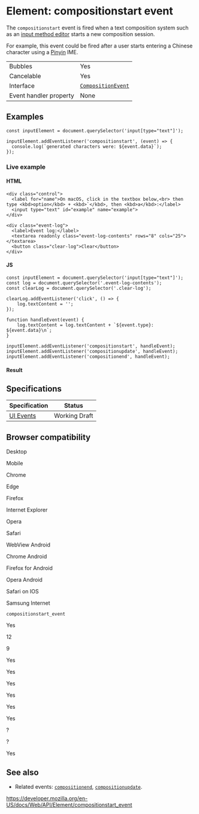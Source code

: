 # Element: compositionstart event

The `compositionstart` event is fired when a text composition system such as an [input method editor](https://developer.mozilla.org/en-US/docs/Glossary/Input_method_editor) starts a new composition session.

For example, this event could be fired after a user starts entering a Chinese character using a [Pinyin](https://en.wikipedia.org/wiki/Pinyin) IME.

<table><tbody><tr class="odd"><td>Bubbles</td><td>Yes</td></tr><tr class="even"><td>Cancelable</td><td>Yes</td></tr><tr class="odd"><td>Interface</td><td><a href="../compositionevent"><code>CompositionEvent</code></a></td></tr><tr class="even"><td>Event handler property</td><td>None</td></tr></tbody></table>

## Examples

    const inputElement = document.querySelector('input[type="text"]');

    inputElement.addEventListener('compositionstart', (event) => {
      console.log(`generated characters were: ${event.data}`);
    });

### Live example

#### HTML

    <div class="control">
      <label for="name">On macOS, click in the textbox below,<br> then type <kbd>option</kbd> + <kbd>`</kbd>, then <kbd>a</kbd>:</label>
      <input type="text" id="example" name="example">
    </div>

    <div class="event-log">
      <label>Event log:</label>
      <textarea readonly class="event-log-contents" rows="8" cols="25"></textarea>
      <button class="clear-log">Clear</button>
    </div>

#### JS

    const inputElement = document.querySelector('input[type="text"]');
    const log = document.querySelector('.event-log-contents');
    const clearLog = document.querySelector('.clear-log');

    clearLog.addEventListener('click', () => {
        log.textContent = '';
    });

    function handleEvent(event) {
        log.textContent = log.textContent + `${event.type}: ${event.data}\n`;
    }

    inputElement.addEventListener('compositionstart', handleEvent);
    inputElement.addEventListener('compositionupdate', handleEvent);
    inputElement.addEventListener('compositionend', handleEvent);

#### Result

## Specifications

<table><thead><tr class="header"><th>Specification</th><th>Status</th></tr></thead><tbody><tr class="odd"><td><a href="https://w3c.github.io/uievents/#event-type-compositionstart">UI Events</a></td><td><span class="spec-wd">Working Draft</span></td></tr></tbody></table>

## Browser compatibility

Desktop

Mobile

Chrome

Edge

Firefox

Internet Explorer

Opera

Safari

WebView Android

Chrome Android

Firefox for Android

Opera Android

Safari on IOS

Samsung Internet

`compositionstart_event`

Yes

12

9

Yes

Yes

Yes

Yes

Yes

Yes

?

?

Yes

## See also

- Related events: [`compositionend`](compositionend_event), [`compositionupdate`](compositionupdate_event).

<a href="https://developer.mozilla.org/en-US/docs/Web/API/Element/compositionstart_event" class="_attribution-link">https://developer.mozilla.org/en-US/docs/Web/API/Element/compositionstart_event</a>
